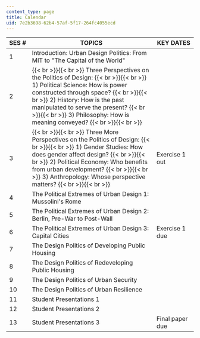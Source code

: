 ```yaml
---
content_type: page
title: Calendar
uid: 7e2b3698-62b4-57af-5f17-264fc4055ecd
---
```


| SES # | TOPICS | KEY DATES |
| --- | --- | --- |
| 1 | Introduction: Urban Design Politics: From MIT to "The Capital of the World" | &nbsp; |
| 2 |  {{< br >}}{{< br >}} Three Perspectives on the Politics of Design: {{< br >}}{{< br >}} 1) Political Science: How is power constructed through space? {{< br >}}{{< br >}} 2) History: How is the past manipulated to serve the present? {{< br >}}{{< br >}} 3) Philosophy: How is meaning conveyed? {{< br >}}{{< br >}}  | &nbsp; |
| 3 |  {{< br >}}{{< br >}} Three More Perspectives on the Politics of Design: {{< br >}}{{< br >}} 1) Gender Studies: How does gender affect design? {{< br >}}{{< br >}} 2) Political Economy: Who benefits from urban development? {{< br >}}{{< br >}} 3) Anthropology: Whose perspective matters? {{< br >}}{{< br >}}  | Exercise 1 out |
| 4 | The Political Extremes of Urban Design 1: Mussolini's Rome | &nbsp; |
| 5 | The Political Extremes of Urban Design 2: Berlin, Pre-War to Post-Wall | &nbsp; |
| 6 | The Political Extremes of Urban Design 3: Capital Cities | Exercise 1 due |
| 7 | The Design Politics of Developing Public Housing | &nbsp; |
| 8 | The Design Politics of Redeveloping Public Housing | &nbsp; |
| 9 | The Design Politics of Urban Security | &nbsp; |
| 10 | The Design Politics of Urban Resilience | &nbsp; |
| 11 | Student Presentations 1 | &nbsp; |
| 12 | Student Presentations 2 | &nbsp; |
| 13 | Student Presentations 3 | Final paper due